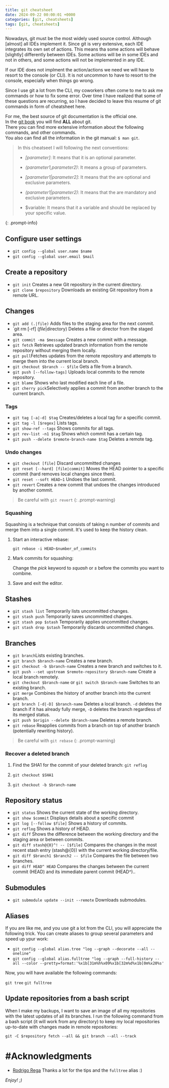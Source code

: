 ```yaml
---
title: git cheatsheet
date: 2024-09-22 00:00:01 +0000
categories: [git, cheatsheets]
tags: [git, cheatsheets]
---
```


Nowadays, git must be the most widely used source control.
Although [almost] all IDEs implement it.
Since git is very extensive, each IDE integrates its own set of actions.
This means tha some actions will behave [slightly] differently between IDEs.
Some actions will be in some IDEs and not in others, and some actions will not be implemented in any IDE.  

If our IDE does not implment the action/actions we need we will have to resort to the console (or CLI).
It is not uncommon to have to resort to the console, especially when things go wrong.  

Since I use git a lot from the CLI, my coworkers often come to me to ask me commands or how to fix some error.
Over time I have realized that some of these questions are recurring, so I have decided to leave this resume of git commands in form of cheatsheet here.  

For me, the best source of git documentation is the official one.  
In the [git book](https://git-scm.com/book/en/v2) you will find **ALL** about git.  
There you can find more extensive information about the following commands, and other commands.  
You also can find all the information in the git manual: `$ man git`.

>In this cheatseet I will following the next conventions:
>
> * *[parameter]*: It means that it is an optional parameter.
>
> * *(parameter1,parameter2)*: It means a group of parameters.
>
> * *[parameter1|parameter2]*: It means that the are optional and exclusive parameters.
>
> * *(parameter1|parameter2)*: It means that the are mandatory and exclusive parameters.
>
> * $variable: It means that it a variable and should be replaced by your specific value.
>
{: .prompt-info}

## Configure user settings

* `git config --global user.name $name`
* `git config --global user.email $mail`

## Create a repository

* `git init` Creates a new Git repository in the current directory.
* `git clone $repository` Downloads an existing Git repository from a remote URL.

## Changes

* `git add (.|file)` Adds files to the staging area for the next commit.
* `git rm [-rf] ($file|$directory) Deletes a file or director from the staged area. 
* `git commit -ma $message` Creates a new commit with a message.
* `git fetch` Retrieves updated branch information from the remote repository without merging them locally.
* `git pull`Fetches updates from the remote repository and attempts to merge them into the current local branch.
* `git checkout $branch -- $file` Gets a file from a branch.
* `git push [--follow-tags]` Uploads local commits to the remote repository.
* `git blame` Shows who last modified each line of a file.
* `git cherry pick`Selectively applies a commit from another branch to the current branch.

### Tags

* `git tag [-a|-d] $tag` Creates/deletes a local tag for a specific commit.
* `git tag -l [$regex]` Lists tags.
* `git show-ref --tags` Shows commits for all tags.
* `git rev-list -n1 $tag` Shows which commit has a certain tag.
* `git push --delete $remote-branch-name $tag` Deletes a remote tag.

### Undo changes

* `git checkout [file]` Discard uncommitted changes
* `git reset [--hard] [file|commit]` Moves the HEAD pointer to a specific commit (hard removes local changes since then).
* `git reset --soft HEAD~1` Undoes the last commit.
* `git revert` Creates a new commit that undoes the changes introduced by another commit.

>Be careful with `git revert`
{: .prompt-warning}

### Squashing

Squashing is a technique that consists of taking n number of commits and merge them into a single commit.
It's used to keep the history clean. 

1. Start an interactive rebase:

    `git rebase -i HEAD~$number_of_commits`

2. Mark commits for squashing: 

    Change the *pick* keyword to *squash* or *s* before the commits you want to combine.

3. Save and exit the editor.

## Stashes

* `git stash list` Temporarily lists uncommitted changes.
* `git stash push` Temporarily saves uncommitted changes.
* `git stash pop $stash` Temporarily applies uncommitted changes.
* `git stash drop $stash` Temporarily discards uncommitted changes.

## Branches

* `git branch`Lists existing branches.
* `git branch $branch-name` Creates a new branch.
* `git checkout -b $branch-name` Creates a new branch and switches to it.
* `git push --set upstream $remote-repository $branch-name` Create a local branch remotely.
* `git checkout $branch-name` or `git switch $branch-name` Switches to an existing branch.
* `git merge` Combines the history of another branch into the current branch.
* `git branch [-d|-D] $branch-name` Deletes a local branch. `-d` deletes the branch if it has already fully merge, `-D` deletes the branch regardless of its merged status.
* `git push $origin --delete $branch-name` Deletes a remote branch.
* `git rebase` Reapplies commits from a branch on top of another branch (potentially rewriting history).

>Be careful with `git rebase`
{: .prompt-warning}

### Recover a deleted branch

1. Find the SHA1 for the commit of your deleted branch: `git reflog`

2. `git checkout $SHA1`

3. `git checkout -b $branch-name`

## Repository status

* `git status` Shows the current state of the working directory.
* `git show $commit` Displays details about a specific commit
* `git log [--follow $file]`  Shows a history of commits.
* `git reflog` Shows a history of HEAD.
* `git diff` Shows the difference between the working directory and the staging area or between commits.
* `git diff stash@{0}^! -- [$file]` Compares the changes in the most recent stash entry (stash@{0}) with the current working directory/file.
* `git diff $branch1 $branch2 -- $file` Compares the file between two branches.
* `git diff HEAD^ HEAD` Compares the changes between the current commit (HEAD) and its immediate parent commit (HEAD^)..

## Submodules

* `git submodule update --init --remote` Downloads submodules.

## Aliases

If you are like me, and you use git a lot from the CLI, you will appreciate the following trick.
You can create aliases to group several parameters and speed up ypur work:

* `git config --global alias.tree "log --graph --decorate --all --oneline"`
* `git config --global alias.fulltree "log --graph --full-history --all --color --pretty=format:'%x1b[31m%h%x09%x1b[32m%d%x1b[0m%x20%s'`

Now, you will have available the following commands:

`git tree`
`git fulltree`


## Update repositories from a bash script

When I make my backups, I want to save an image of all my repositories with the latest updates of all its branches.
I run the following command from a bash script (it will work from any directory) to keep my local repositories up-to-date with changes made in remote repositories:

`git -C $repository fetch --all && git branch --all --track`

# #Acknowledgments

* [Rodrigo Rega](https://rodrigorega.es) Thanks a lot for the tips and the `fulltree` alias :)

*Enjoy! ;)*
